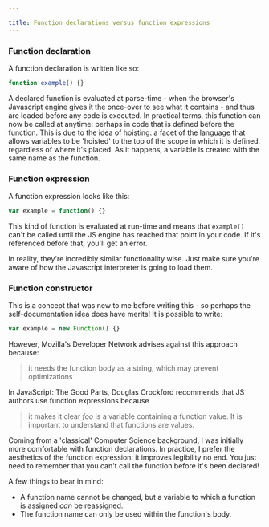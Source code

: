 ```yaml
---

title: Function declarations versus function expressions
---
```

### Function declaration
A function declaration is written like so:
```js
function example() {}
```

A declared function is evaluated at parse-time - when the browser's Javascript engine gives it the once-over to see what it contains - and thus are loaded before any code is executed.
In practical terms, this function can now be called at anytime: perhaps in code that is defined before the function. This is due to the idea of hoisting: a facet of the language that allows variables to be 'hoisted' to the top of the scope in which it is defined, regardless of where it's placed. As it happens, a variable is created with the same name as the function.

### Function expression
A function expression looks like this:
```js
var example = function() {}
```
This kind of function is evaluated at run-time and means that `example()` can't be called until the JS engine has reached that point in your code. If it's referenced before that, you'll get an error.

In reality, they're incredibly similar functionality wise. Just make sure you're aware of how the Javascript interpreter is going to load them.

### Function constructor
This is a concept that was new to me before writing this - so perhaps the self-documentation idea does have merits!
It is possible to write:
```js
var example = new Function() {}
```
However, Mozilla's Developer Network advises against this approach because:
> it needs the function body as a string, which may prevent optimizations

In JavaScript: The Good Parts, Douglas Crockford recommends that JS authors use function expressions because
> it makes it clear _foo_ is a variable containing a function value. It is important to understand that functions are values.

Coming from a 'classical' Computer Science background, I was initially more comfortable with function declarations. In practice, I prefer the aesthetics of the function expression: it improves legibility no end. You just need to remember that you can't call the function before it's been declared!

A few things to bear in mind:

+ A function name cannot be changed, but a variable to which a function is assigned _can_ be reassigned.
+ The function name can only be used within the function's body.
